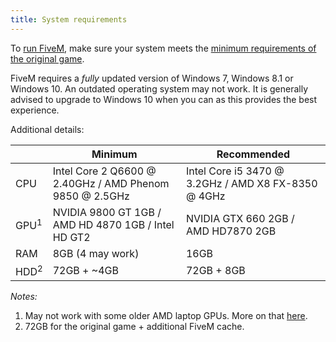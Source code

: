 ```yaml
---
title: System requirements
---
```


To [run FiveM][installing], make sure your system meets the [minimum requirements of the original game][gtav-system-specs].

FiveM requires a _fully_ updated version of Windows 7, Windows 8.1 or Windows 10. An outdated operating system may not
work. It is generally advised to upgrade to Windows 10 when you can as this provides the best experience.

Additional details:

|                 | Minimum                                                 | Recommended                                         |
|-----------------|---------------------------------------------------------|-----------------------------------------------------|
| CPU             | Intel Core 2 Q6600 @ 2.40GHz / AMD Phenom 9850 @ 2.5GHz | Intel Core i5 3470 @ 3.2GHz / AMD X8 FX-8350 @ 4GHz |
| GPU<sup>1</sup> | NVIDIA 9800 GT 1GB / AMD HD 4870 1GB / Intel HD GT2     | NVIDIA GTX 660 2GB / AMD HD7870 2GB                 |
| RAM             | 8GB (4 may work)                                        | 16GB                                                |
| HDD<sup>2</sup> | 72GB + ~4GB                                             | 72GB + 8GB                                          |


_Notes:_

1. May not work with some older AMD laptop GPUs. More on that [here][client-issues-gpu].
2. 72GB for the original game + additional FiveM cache.

[installing]: /client-manual/installing-fivem
[client-issues-gpu]: /support/client-issues#colored-background-but-no-menu
[gtav-system-specs]: https://support.rockstargames.com/hc/en-us/articles/203428177
